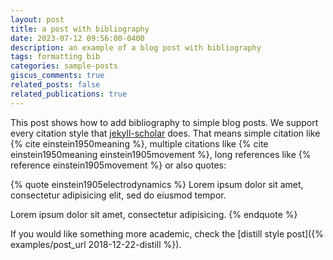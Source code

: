 ```yaml
---
layout: post
title: a post with bibliography
date: 2023-07-12 09:56:00-0400
description: an example of a blog post with bibliography
tags: formatting bib
categories: sample-posts
giscus_comments: true
related_posts: false
related_publications: true
---
```


This post shows how to add bibliography to simple blog posts. We support every citation style that [jekyll-scholar](https://github.com/inukshuk/jekyll-scholar) does. That means simple citation like {% cite einstein1950meaning %}, multiple citations like {% cite einstein1950meaning einstein1905movement %}, long references like {% reference einstein1905movement %} or also quotes:

{% quote einstein1905electrodynamics %}
Lorem ipsum dolor sit amet, consectetur adipisicing elit,
sed do eiusmod tempor.

Lorem ipsum dolor sit amet, consectetur adipisicing.
{% endquote %}

If you would like something more academic, check the [distill style post]({% examples/post_url 2018-12-22-distill %}).
